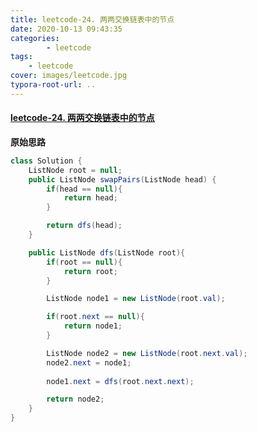 ```yaml
---
title: leetcode-24. 两两交换链表中的节点
date: 2020-10-13 09:43:35
categories: 
		- leetcode
tags: 
	- leetcode
cover: images/leetcode.jpg
typora-root-url: ..
---
```


#### [leetcode-24. 两两交换链表中的节点](https://leetcode-cn.com/problems/swap-nodes-in-pairs/)

**原始思路**

```java
class Solution {
    ListNode root = null;
    public ListNode swapPairs(ListNode head) {
        if(head == null){
            return head;
        }

        return dfs(head);
    }

    public ListNode dfs(ListNode root){
        if(root == null){
            return root;
        }

        ListNode node1 = new ListNode(root.val);

        if(root.next == null){
            return node1;
        }

        ListNode node2 = new ListNode(root.next.val);
        node2.next = node1;
        
        node1.next = dfs(root.next.next);

        return node2;
    }
}
```

